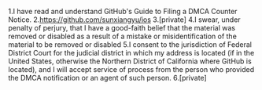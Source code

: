 1.I have read and understand GitHub's Guide to Filing a DMCA Counter Notice.
2.https://github.com/sunxiangyu/ios
3.[private]
4.I swear, under penalty of perjury, that I have a good-faith belief that the material was removed or disabled as a result of a mistake or misidentification of the material to be removed or disabled
5.I consent to the jurisdiction of Federal District Court for the judicial district in which my address is located (if in the United States, otherwise the Northern District of California where GitHub is located), and I will accept service of process from the person who provided the DMCA notification or an agent of such person.
6.[private]
